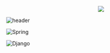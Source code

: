 <p align="center"><img src="https://user-images.githubusercontent.com/24632817/91653139-edb32e80-ead8-11ea-9ac8-0c71d82f8625.gif"></p>


![header](https://capsule-render.vercel.app/api?type=waving&color=auto&customColorList=19&height=300&section=header&text=Junyoung%20Kim&fontSize=90&desc=I%20can%20do%20this%20all%20day.&descAlign=50&descAlignY=70)

<p align=""><img alt="Spring" src ="https://img.shields.io/badge/=Spring-6DB33F.svg?&style=for-the-badge&logo=Spring&logoColor=white"/></p>
<p align=""><img alt="Django" src ="https://img.shields.io/badge/=Django-092E20.svg?&style=for-the-badge&logo=Django&logoColor=white"/></p>


